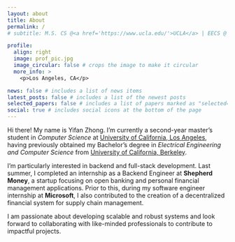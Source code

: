 ```yaml
---
layout: about
title: About
permalink: /
# subtitle: M.S. CS @<a href='https://www.ucla.edu/'>UCLA</a> | EECS @ <a href='https://www.berkeley.edu/'>UC Berkeley</a> | ex-SDE Intern @Microsoft

profile:
  align: right
  image: prof_pic.jpg
  image_circular: false # crops the image to make it circular
  more_info: >
    <p>Los Angeles, CA</p>

news: false # includes a list of news items
latest_posts: false # includes a list of the newest posts
selected_papers: false # includes a list of papers marked as "selected={true}"
social: true # includes social icons at the bottom of the page
---
```


Hi there! My name is Yifan Zhong. I’m currently a second-year master’s student in *Computer Science* at [University of California, Los Angeles](https://www.ucla.edu/), having previously obtained my Bachelor’s degree in *Electrical Engineering and Computer Science* from [University of California, Berkeley](https://www.berkeley.edu/).

I’m particularly interested in backend and full-stack development. Last summer, I completed an internship as a Backend Engineer at **Shepherd Money**, a startup focusing on open banking and personal financial management applications. Prior to this, during my software engineer internship at **Microsoft**, I also contributed to the creation of a decentralized financial system for supply chain management.

I am passionate about developing scalable and robust systems and look forward to collaborating with like-minded professionals to contribute to impactful projects.
